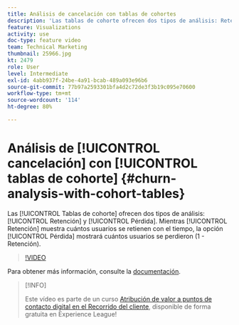```yaml
---
title: Análisis de cancelación con tablas de cohortes
description: 'Las tablas de cohorte ofrecen dos tipos de análisis: Retención y Pérdida. Mientras Retención muestra cuántos usuarios se retienen con el tiempo, la opción Pérdida mostrará cuántos usuarios se perdieron (1 - Retención).'
feature: Visualizations
activity: use
doc-type: feature video
team: Technical Marketing
thumbnail: 25966.jpg
kt: 2479
role: User
level: Intermediate
exl-id: 4abb937f-24be-4a91-bcab-489a093e96b6
source-git-commit: 77b97a2593301bfa4d2c72de3f3b19c095e70600
workflow-type: tm+mt
source-wordcount: '114'
ht-degree: 80%

---
```


# Análisis de [!UICONTROL cancelación] con [!UICONTROL tablas de cohorte] {#churn-analysis-with-cohort-tables}

Las [!UICONTROL Tablas de cohorte] ofrecen dos tipos de análisis: [!UICONTROL Retención] y [!UICONTROL Pérdida]. Mientras [!UICONTROL Retención] muestra cuántos usuarios se retienen con el tiempo, la opción [!UICONTROL Pérdida] mostrará cuántos usuarios se perdieron (1 - Retención).

>[!VIDEO](https://video.tv.adobe.com/v/25966/?quality=12)

Para obtener más información, consulte la [documentación](https://experienceleague.adobe.com/docs/analytics/analyze/analysis-workspace/visualizations/cohort-table/cohort-analysis.html?lang=es).

>[!INFO]
>
> Este vídeo es parte de un curso [Atribución de valor a puntos de contacto digital en el Recorrido del cliente](https://experienceleague.adobe.com/?recommended=Analytics-U-1-2020.2&amp;lang=es), disponible de forma gratuita en Experience League!
